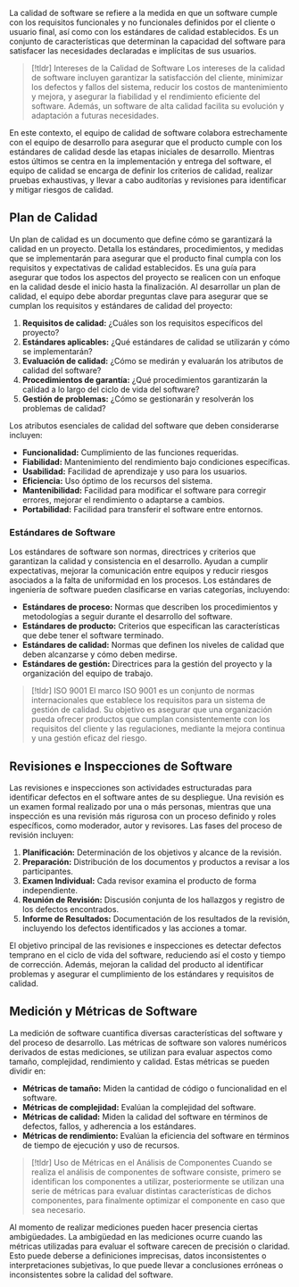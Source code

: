 La calidad de software se refiere a la medida en que un software cumple con los requisitos funcionales y no funcionales definidos por el cliente o usuario final, así como con los estándares de calidad establecidos. Es un conjunto de características que determinan la capacidad del software para satisfacer las necesidades declaradas e implícitas de sus usuarios.

>[!tldr] Intereses de la Calidad de Software
>Los intereses de la calidad de software incluyen garantizar la satisfacción del cliente, minimizar los defectos y fallos del sistema, reducir los costos de mantenimiento y mejora, y asegurar la fiabilidad y el rendimiento eficiente del software. Además, un software de alta calidad facilita su evolución y adaptación a futuras necesidades.

En este contexto, el equipo de calidad de software colabora estrechamente con el equipo de desarrollo para asegurar que el producto cumple con los estándares de calidad desde las etapas iniciales de desarrollo. Mientras estos últimos se centra en la implementación y entrega del software, el equipo de calidad se encarga de definir los criterios de calidad, realizar pruebas exhaustivas, y llevar a cabo auditorías y revisiones para identificar y mitigar riesgos de calidad.
## Plan de Calidad
Un plan de calidad es un documento que define cómo se garantizará la calidad en un proyecto. Detalla los estándares, procedimientos, y medidas que se implementarán para asegurar que el producto final cumpla con los requisitos y expectativas de calidad establecidos. Es una guía para asegurar que todos los aspectos del proyecto se realicen con un enfoque en la calidad desde el inicio hasta la finalización.
Al desarrollar un plan de calidad, el equipo debe abordar preguntas clave para asegurar que se cumplan los requisitos y estándares de calidad del proyecto:
1. **Requisitos de calidad:** ¿Cuáles son los requisitos específicos del proyecto?
2. **Estándares aplicables:** ¿Qué estándares de calidad se utilizarán y cómo se implementarán?
3. **Evaluación de calidad:** ¿Cómo se medirán y evaluarán los atributos de calidad del software?
4. **Procedimientos de garantía:** ¿Qué procedimientos garantizarán la calidad a lo largo del ciclo de vida del software?
5. **Gestión de problemas:** ¿Cómo se gestionarán y resolverán los problemas de calidad?

Los atributos esenciales de calidad del software que deben considerarse incluyen:
- **Funcionalidad:** Cumplimiento de las funciones requeridas.
- **Fiabilidad:** Mantenimiento del rendimiento bajo condiciones específicas.
- **Usabilidad:** Facilidad de aprendizaje y uso para los usuarios.
- **Eficiencia:** Uso óptimo de los recursos del sistema.
- **Mantenibilidad:** Facilidad para modificar el software para corregir errores, mejorar el rendimiento o adaptarse a cambios.
- **Portabilidad:** Facilidad para transferir el software entre entornos.
### Estándares de Software
Los estándares de software son normas, directrices y criterios que garantizan la calidad y consistencia en el desarrollo. Ayudan a cumplir expectativas, mejorar la comunicación entre equipos y reducir riesgos asociados a la falta de uniformidad en los procesos. Los estándares de ingeniería de software pueden clasificarse en varias categorías, incluyendo:
- **Estándares de proceso:** Normas que describen los procedimientos y metodologías a seguir durante el desarrollo del software.
- **Estándares de producto:** Criterios que especifican las características que debe tener el software terminado.
- **Estándares de calidad:** Normas que definen los niveles de calidad que deben alcanzarse y cómo deben medirse.
- **Estándares de gestión:** Directrices para la gestión del proyecto y la organización del equipo de trabajo.

>[!tldr] ISO 9001
>El marco ISO 9001 es un conjunto de normas internacionales que establece los requisitos para un sistema de gestión de calidad. Su objetivo es asegurar que una organización pueda ofrecer productos que cumplan consistentemente con los requisitos del cliente y las regulaciones, mediante la mejora continua y una gestión eficaz del riesgo.
## Revisiones e Inspecciones de Software
Las revisiones e inspecciones son actividades estructuradas para identificar defectos en el software antes de su despliegue. Una revisión es un examen formal realizado por una o más personas, mientras que una inspección es una revisión más rigurosa con un proceso definido y roles específicos, como moderador, autor y revisores. Las fases del proceso de revisión incluyen:
1. **Planificación:** Determinación de los objetivos y alcance de la revisión.
2. **Preparación:** Distribución de los documentos y productos a revisar a los participantes.
3. **Examen Individual:** Cada revisor examina el producto de forma independiente.
4. **Reunión de Revisión:** Discusión conjunta de los hallazgos y registro de los defectos encontrados.
5. **Informe de Resultados:** Documentación de los resultados de la revisión, incluyendo los defectos identificados y las acciones a tomar.

El objetivo principal de las revisiones e inspecciones es detectar defectos temprano en el ciclo de vida del software, reduciendo así el costo y tiempo de corrección. Además, mejoran la calidad del producto al identificar problemas y asegurar el cumplimiento de los estándares y requisitos de calidad.
## Medición y Métricas de Software
La medición de software cuantifica diversas características del software y del proceso de desarrollo. Las métricas de software son valores numéricos derivados de estas mediciones, se utilizan para evaluar aspectos como tamaño, complejidad, rendimiento y calidad. Estas métricas se pueden dividir en:
- **Métricas de tamaño:** Miden la cantidad de código o funcionalidad en el software.
- **Métricas de complejidad:** Evalúan la complejidad del software.
- **Métricas de calidad:** Miden la calidad del software en términos de defectos, fallos, y adherencia a los estándares.
- **Métricas de rendimiento:** Evalúan la eficiencia del software en términos de tiempo de ejecución y uso de recursos.

>[!tldr] Uso de Métricas en el Análisis de Componentes
>Cuando se realiza el análisis de componentes de software consiste, primero se identifican los componentes a utilizar, posteriormente se utilizan una serie de métricas para evaluar distintas características de dichos componentes, para finalmente optimizar el componente en caso que sea necesario. 

Al momento de realizar mediciones pueden hacer presencia ciertas ambigüedades. La ambigüedad en las mediciones ocurre cuando las métricas utilizadas para evaluar el software carecen de precisión o claridad. Esto puede deberse a definiciones imprecisas, datos inconsistentes o interpretaciones subjetivas, lo que puede llevar a conclusiones erróneas o inconsistentes sobre la calidad del software.
